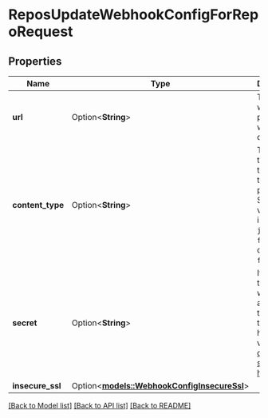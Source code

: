 # ReposUpdateWebhookConfigForRepoRequest

## Properties

Name | Type | Description | Notes
------------ | ------------- | ------------- | -------------
**url** | Option<**String**> | The URL to which the payloads will be delivered. | [optional]
**content_type** | Option<**String**> | The media type used to serialize the payloads. Supported values include `json` and `form`. The default is `form`. | [optional]
**secret** | Option<**String**> | If provided, the `secret` will be used as the `key` to generate the HMAC hex digest value for [delivery signature headers](https://docs.github.com/webhooks/event-payloads/#delivery-headers). | [optional]
**insecure_ssl** | Option<[**models::WebhookConfigInsecureSsl**](webhook-config-insecure-ssl.md)> |  | [optional]

[[Back to Model list]](../README.md#documentation-for-models) [[Back to API list]](../README.md#documentation-for-api-endpoints) [[Back to README]](../README.md)


